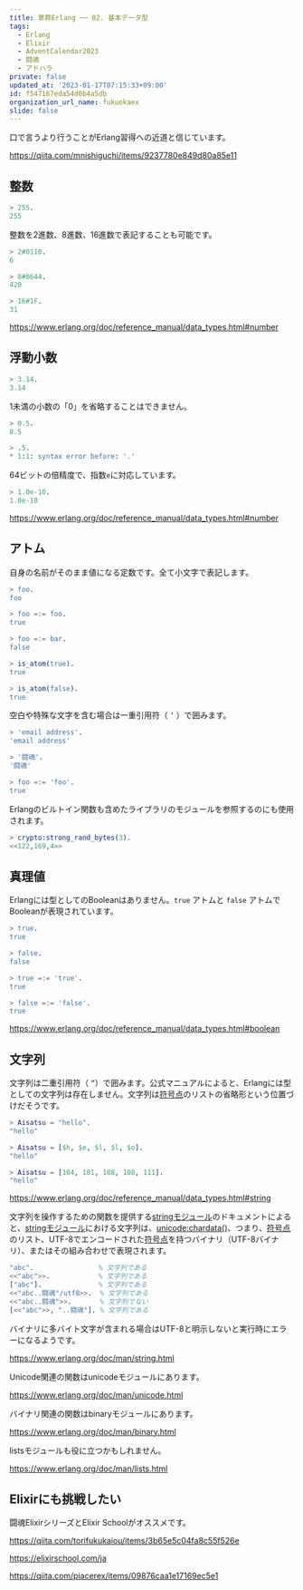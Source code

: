 ```yaml
---
title: 草莽Erlang ── 02. 基本データ型
tags:
  - Erlang
  - Elixir
  - AdventCalendar2023
  - 闘魂
  - アドハラ
private: false
updated_at: '2023-01-17T07:15:33+09:00'
id: f547167eda54d0b4a5db
organization_url_name: fukuokaex
slide: false
---
```

口で言うより行うことがErlang習得への近道と信じています。

https://qiita.com/mnishiguchi/items/9237780e849d80a85e11

## 整数

```erlang
> 255.
255
```

整数を2進数、8進数、16進数で表記することも可能です。

```erlang
> 2#0110.
6

> 8#0644.
420

> 16#1F.
31
```

https://www.erlang.org/doc/reference_manual/data_types.html#number

## **浮動小数**

```erlang
> 3.14.
3.14
```

1未満の小数の「0」を省略することはできません。

```erlang
> 0.5.
0.5

> .5.
* 1:1: syntax error before: '.'
```

64ビットの倍精度で、指数`e`に対応しています。

```erlang
> 1.0e-10.
1.0e-10
```

https://www.erlang.org/doc/reference_manual/data_types.html#number

## アトム

自身の名前がそのまま値になる定数です。全て小文字で表記します。

```erlang
> foo.
foo

> foo =:= foo.
true

> foo =:= bar.
false

> is_atom(true).
true

> is_atom(false).
true
```

空白や特殊な文字を含む場合は一重引用符（ `’` ）で囲みます。

```erlang
> 'email address'.
'email address'

> '闘魂'.
'闘魂'

> foo =:= 'foo'.
true
```

Erlangのビルトイン関数も含めたライブラリのモジュールを参照するのにも使用されます。

```erlang
> crypto:strong_rand_bytes(3).
<<122,169,4>>
```

## **真理値**

Erlangには型としてのBooleanはありません。`true` アトムと `false` アトムでBooleanが表現されています。

```erlang
> true.
true

> false.
false

> true =:= 'true'.
true

> false =:= 'false'.
true
```

https://www.erlang.org/doc/reference_manual/data_types.html#boolean

## **文字列**

文字列は二重引用符（ `”`）で囲みます。公式マニュアルによると、Erlangには型としての文字列は存在しません。文字列は[符号点](https://ja.wikipedia.org/wiki/%E7%AC%A6%E5%8F%B7%E7%82%B9)のリストの省略形という位置づけだそうです。

```erlang
> Aisatsu = "hello".
"hello"

> Aisatsu = [$h, $e, $l, $l, $o].
"hello"

> Aisatsu = [104, 101, 108, 108, 111].
"hello"
```

https://www.erlang.org/doc/reference_manual/data_types.html#string

文字列を操作するための関数を提供する[stringモジュール]のドキュメントによると、[stringモジュール]における文字列は、[unicode:chardata()](https://www.erlang.org/doc/man/unicode.html#type-chardata)、つまり、[符号点](https://ja.wikipedia.org/wiki/%E7%AC%A6%E5%8F%B7%E7%82%B9)のリスト、UTF-8でエンコードされた[符号点](https://ja.wikipedia.org/wiki/%E7%AC%A6%E5%8F%B7%E7%82%B9)を持つバイナリ（UTF-8バイナリ）、またはその組み合わせで表現されます。

[stringモジュール]: https://www.erlang.org/doc/man/string.html

```erlang
"abc".                % 文字列である
<<"abc">>.            % 文字列である
["abc"].              % 文字列である
<<"abc..闘魂"/utf8>>.  % 文字列である
<<"abc..闘魂">>.       % 文字列でない
[<<"abc">>, "..闘魂"]. % 文字列である
```

バイナリに多バイト文字が含まれる場合はUTF-8と明示しないと実行時にエラーになるようです。

https://www.erlang.org/doc/man/string.html

Unicode関連の関数はunicodeモジュールにあります。

https://www.erlang.org/doc/man/unicode.html

バイナリ関連の関数はbinaryモジュールにあります。

https://www.erlang.org/doc/man/binary.html

listsモジュールも役に立つかもしれません。

https://www.erlang.org/doc/man/lists.html

## Elixirにも挑戦したい

闘魂ElixirシリーズとElixir Schoolがオススメです。

https://qiita.com/torifukukaiou/items/3b65e5c04fa8c55f526e

https://elixirschool.com/ja

https://qiita.com/piacerex/items/09876caa1e17169ec5e1
